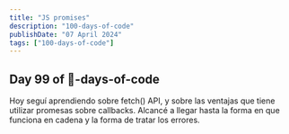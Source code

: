 ```yaml
---
title: "JS promises"
description: "100-days-of-code"
publishDate: "07 April 2024"
tags: ["100-days-of-code"]
---
```


## Day 99 of 💯-days-of-code

Hoy seguí aprendiendo sobre fetch() API, y sobre las ventajas que tiene utilizar promesas sobre callbacks. Alcancé a llegar hasta la forma en que funciona en cadena y la forma de tratar los errores.
